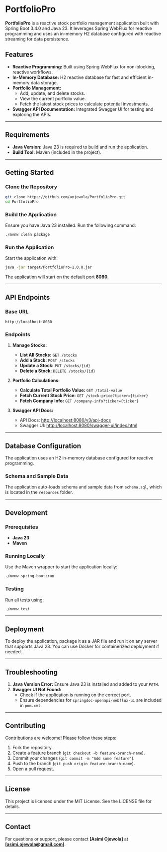 # PortfolioPro

**PortfolioPro** is a reactive stock portfolio management application built with Spring Boot 3.4.0 and Java 23. It leverages Spring WebFlux for reactive programming and uses an in-memory H2 database configured with reactive streaming for data persistence.

## Features

- **Reactive Programming:** Built using Spring WebFlux for non-blocking, reactive workflows.
- **In-Memory Database:** H2 reactive database for fast and efficient in-memory data storage.
- **Portfolio Management:**
  - Add, update, and delete stocks.
  - View the current portfolio value.
  - Fetch the latest stock prices to calculate potential investments.
- **Swagger API Documentation:** Integrated Swagger UI for testing and exploring the APIs.

---

## Requirements

- **Java Version:** Java 23 is required to build and run the application.
- **Build Tool:** Maven (included in the project).

---

## Getting Started

### Clone the Repository
```bash
git clone https://github.com/aojewola/PortfolioPro.git
cd PortfolioPro
```

### Build the Application
Ensure you have Java 23 installed. Run the following command:
```bash
./mvnw clean package
```

### Run the Application
Start the application with:
```bash
java -jar target/PortfolioPro-1.0.0.jar
```

The application will start on the default port **8080**.

---

## API Endpoints

### Base URL
`http://localhost:8080`

### Endpoints

1. **Manage Stocks:**
   - **List All Stocks:** `GET /stocks`
   - **Add a Stock:** `POST /stocks`
   - **Update a Stock:** `PUT /stocks/{id}`
   - **Delete a Stock:** `DELETE /stocks/{id}`

2. **Portfolio Calculations:**
   - **Calculate Total Portfolio Value:** `GET /total-value`
   - **Fetch Current Stock Price:** `GET /stock-price?ticker={ticker}`
   - **Fetch Company Info:** `GET /company-info?ticker={ticker}`

3. **Swagger API Docs:**
   - API Docs: [http://localhost:8080/v3/api-docs](http://localhost:8080/v3/api-docs)
   - Swagger UI: [http://localhost:8080/swagger-ui/index.html](http://localhost:8080/swagger-ui/index.html)

---

## Database Configuration

The application uses an H2 in-memory database configured for reactive programming.


### Schema and Sample Data
The application auto-loads schema and sample data from `schema.sql`, which is located in the `resources` folder.

---

## Development

### Prerequisites
- **Java 23**
- **Maven**

### Running Locally
Use the Maven wrapper to start the application locally:
```bash
./mvnw spring-boot:run
```

### Testing
Run all tests using:
```bash
./mvnw test
```

---

## Deployment

To deploy the application, package it as a JAR file and run it on any server that supports Java 23. You can use Docker for containerized deployment if needed.

---

## Troubleshooting

1. **Java Version Error:** Ensure Java 23 is installed and added to your `PATH`.
2. **Swagger UI Not Found:**
   - Check if the application is running on the correct port.
   - Ensure dependencies for `springdoc-openapi-webflux-ui` are included in `pom.xml`.

---

## Contributing

Contributions are welcome! Please follow these steps:
1. Fork the repository.
2. Create a feature branch (`git checkout -b feature-branch-name`).
3. Commit your changes (`git commit -m "Add some feature"`).
4. Push to the branch (`git push origin feature-branch-name`).
5. Open a pull request.

---

## License

This project is licensed under the MIT License. See the LICENSE file for details.

--- 

## Contact

For questions or support, please contact **[Asimi Ojewola]** at **[asimi.ojewola@gmail.com]**.
